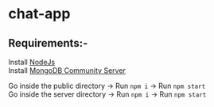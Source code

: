 # chat-app

## Requirements:-
Install [NodeJs](https://nodejs.org/en/download/)\
Install [MongoDB Community Server](https://www.mongodb.com/try/download/community)

Go inside the public directory -> Run `npm i` -> Run `npm start`\
Go inside the server directory -> Run `npm i` -> Run `npm start`
